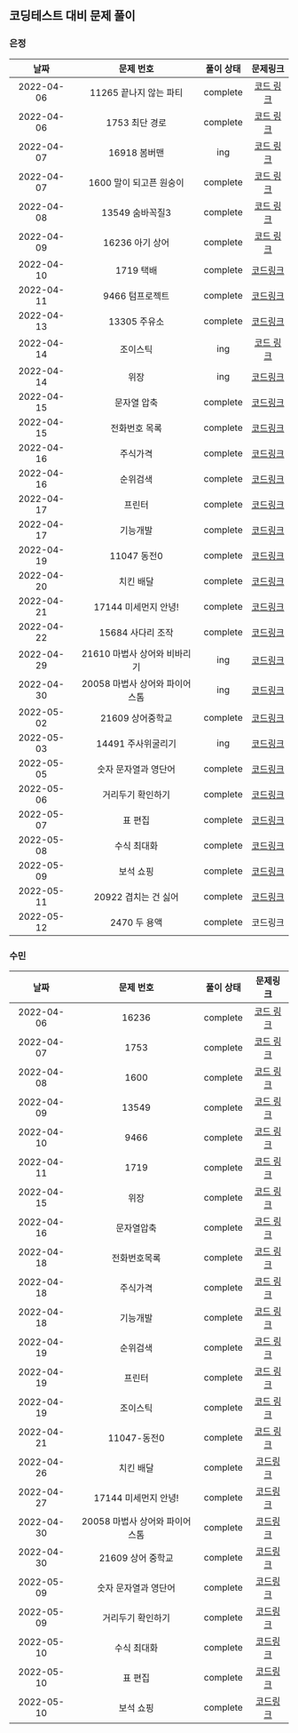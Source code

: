 ## 코딩테스트 대비 문제 풀이 

### 은정
|날짜|문제 번호|풀이 상태|문제링크|
|:------:|:------:|:------:|:------:|
|2022-04-06|11265 끝나지 않는 파티|complete|[코드 링크](https://github.com/isoomni/coding-test/blob/main/eun/silver/11265_%EB%81%9D%EB%82%98%EC%A7%80%EC%95%8A%EB%8A%94%ED%8C%8C%ED%8B%B0.py)|
|2022-04-06|1753 최단 경로|complete|[코드 링크](https://github.com/isoomni/coding-test/blob/main/eun/Shortest_Path/gold/1753_%EC%B5%9C%EB%8B%A8%EA%B2%BD%EB%A1%9C.py)|
|2022-04-07|16918 봄버맨|ing|[코드 링크](https://github.com/isoomni/coding-test/blob/main/eun/Graph_Traversal/silver/16918_%EB%B4%84%EB%B2%84%EB%A7%A8.py)|
|2022-04-07|1600 말이 되고픈 원숭이|complete|[코드 링크](https://github.com/isoomni/coding-test/blob/main/eun/Graph_Traversal/gold/1600_%EB%A7%90%EC%9D%B4%EB%90%98%EA%B3%A0%ED%94%88%EC%9B%90%EC%88%AD%EC%9D%B4.py)|
|2022-04-08|13549 숨바꼭질3|complete|[코드 링크](https://github.com/isoomni/coding-test/blob/main/eun/Shortest_Path/gold/1753_%EC%B5%9C%EB%8B%A8%EA%B2%BD%EB%A1%9C.py)|
|2022-04-09|16236 아기 상어|complete|[코드 링크](https://github.com/isoomni/coding-test/blob/main/eun/Graph_Traversal/gold/16236_%EC%95%84%EA%B8%B0%EC%83%81%EC%96%B4.py)|
|2022-04-10|1719 택배|complete|[코드링크](https://github.com/isoomni/coding-test/blob/main/eun/Shortest_Path/gold/1719_%ED%83%9D%EB%B0%B0.py)|
|2022-04-11|9466 텀프로젝트|complete|[코드링크](https://github.com/isoomni/coding-test/blob/main/eun/Graph_Traversal/gold/9466_%ED%85%80%ED%94%84%EB%A1%9C%EC%A0%9D%ED%8A%B8.py)|
|2022-04-13|13305 주유소|complete|[코드링크](https://github.com/isoomni/coding-test/blob/main/eun/Greedy/silver/13305_%EC%A3%BC%EC%9C%A0%EC%86%8C.py)|
|2022-04-14|조이스틱|ing|[코드 링크](https://github.com/isoomni/coding-test/blob/main/eun/Programmers/%EC%A1%B0%EC%9D%B4%EC%8A%A4%ED%8B%B1.py)|
|2022-04-14|위장|ing|[코드링크](https://github.com/isoomni/coding-test/blob/main/eun/Programmers/%EC%9C%84%EC%9E%A5.py)|
|2022-04-15|문자열 압축|complete|[코드링크](https://github.com/isoomni/coding-test/blob/main/eun/Programmers/%EB%AC%B8%EC%9E%90%EC%97%B4%EC%95%95%EC%B6%95.py)|
|2022-04-15|전화번호 목록|complete|[코드링크](https://github.com/isoomni/coding-test/blob/main/eun/Programmers/%EC%A0%84%ED%99%94%EB%B2%88%ED%98%B8%EB%AA%A9%EB%A1%9D.py)|
|2022-04-16|주식가격|complete|[코드링크](https://github.com/isoomni/coding-test/blob/main/eun/Programmers/%EC%A3%BC%EC%8B%9D%EA%B0%80%EA%B2%A9.py)|
|2022-04-16|순위검색|complete|[코드링크](https://github.com/isoomni/coding-test/blob/main/eun/Programmers/%EC%88%9C%EC%9C%84%EA%B2%80%EC%83%89.py)|
|2022-04-17|프린터|complete|[코드링크](https://github.com/isoomni/coding-test/blob/main/eun/Programmers/%ED%94%84%EB%A6%B0%ED%84%B0.py)|
|2022-04-17|기능개발|complete|[코드링크](https://github.com/isoomni/coding-test/blob/main/eun/Programmers/%EA%B8%B0%EB%8A%A5%EA%B0%9C%EB%B0%9C.py)|
|2022-04-19|11047 동전0|complete|[코드링크](https://github.com/isoomni/coding-test/blob/main/eun/Greedy/silver/11047_%EB%8F%99%EC%A0%840.py)|
|2022-04-20|치킨 배달|complete|[코드링크](https://github.com/isoomni/coding-test/blob/main/eun/Brute_Force/gold/15686_%EC%B9%98%ED%82%A8%EB%B0%B0%EB%8B%AC.py)|
|2022-04-21|17144 미세먼지 안녕!|complete|[코드링크](https://github.com/isoomni/coding-test/blob/main/eun/Simulation/gold/17144_%EB%AF%B8%EC%84%B8%EB%A8%BC%EC%A7%80%EC%95%88%EB%85%95.py)|
|2022-04-22|15684 사다리 조작|complete|[코드링크](https://github.com/isoomni/coding-test/blob/main/eun/gold/15684_%EC%82%AC%EB%8B%A4%EB%A6%AC%EC%A1%B0%EC%9E%91.py)|
|2022-04-29|21610 마법사 상어와 비바리기|ing|[코드링크](https://github.com/isoomni/coding-test/blob/main/eun/Simulation/gold/21610_%EB%A7%88%EB%B2%95%EC%82%AC%EC%83%81%EC%96%B4%EC%99%80%EB%B9%84%EB%B0%94%EB%9D%BC%EA%B8%B0.py)|
|2022-04-30|20058 마법사 상어와 파이어스톰|ing|[코드링크](https://github.com/isoomni/coding-test/blob/main/eun/Simulation/gold/20058_%EB%A7%88%EB%B2%95%EC%82%AC%EC%83%81%EC%96%B4%EC%99%80%ED%8C%8C%EC%9D%B4%EC%96%B4%EC%8A%A4%ED%86%B0.py)|
|2022-05-02|21609 상어중학교|complete|[코드링크](https://github.com/isoomni/coding-test/blob/main/eun/Simulation/gold/21609_%EC%83%81%EC%96%B4%EC%A4%91%ED%95%99%EA%B5%90.py)|
|2022-05-03|14491 주사위굴리기|ing|[코드링크](https://github.com/isoomni/coding-test/blob/main/eun/Simulation/gold/14499_%EC%A3%BC%EC%82%AC%EC%9C%84%EA%B5%B4%EB%A6%AC%EA%B8%B0.py)|
|2022-05-05|숫자 문자열과 영단어|complete|[코드링크](https://github.com/isoomni/coding-test/blob/main/eun/Programmers/%EC%88%AB%EC%9E%90%EB%AC%B8%EC%9E%90%EC%97%B4%EA%B3%BC%EC%98%81%EB%8B%A8%EC%96%B4.py)|
|2022-05-06|거리두기 확인하기|complete|[코드링크](https://github.com/isoomni/coding-test/blob/main/eun/Programmers/%EA%B1%B0%EB%A6%AC%EB%91%90%EA%B8%B0%ED%99%95%EC%9D%B8%ED%95%98%EA%B8%B0.py)|
|2022-05-07|표 편집|complete|[코드링크](https://github.com/isoomni/coding-test/blob/main/eun/Programmers/%ED%91%9C%ED%8E%B8%EC%A7%91.py)|
|2022-05-08|수식 최대화|complete|[코드링크](https://github.com/isoomni/coding-test/blob/main/eun/Programmers/%EC%88%98%EC%8B%9D%EC%B5%9C%EB%8C%80%ED%99%94.py)|
|2022-05-09|보석 쇼핑|complete|[코드링크](https://github.com/isoomni/coding-test/blob/main/eun/Programmers/%EB%B3%B4%EC%84%9D%EC%87%BC%ED%95%91.py)|
|2022-05-11|20922 겹치는 건 싫어|complete|[코드링크](https://github.com/isoomni/coding-test/blob/main/eun/TowPointers/silver/20922_%EA%B2%B9%EC%B9%98%EB%8A%94%EA%B1%B4%EC%8B%AB%EC%96%B4.py)|
|2022-05-12|2470 두 용액|complete|코드링크|

### 수민
|     날짜     |        문제 번호        |풀이 상태|                                                                                           문제링크                                                                                           |
|:----------:|:-------------------:|:------:|:----------------------------------------------------------------------------------------------------------------------------------------------------------------------------------------:|
| 2022-04-06 |        16236        |complete|                               [코드 링크](https://github.com/isoomni/coding-test/blob/main/soom/Graph_Traversal/16236_%EC%95%84%EA%B8%B0%EC%83%81%EC%96%B4.py)                               |
| 2022-04-07 |        1753         |complete|                                [코드 링크](https://github.com/isoomni/coding-test/blob/main/soom/Shortest_Path/1753_%EC%B5%9C%EB%8B%A8%EA%B2%BD%EB%A1%9C.py)                                 |
| 2022-04-08 |        1600         |complete|          [코드 링크](https://github.com/isoomni/coding-test/blob/main/soom/Graph_Traversal/1600_%EB%A7%90%EC%9D%B4%20%EB%90%98%EA%B3%A0%ED%94%88%20%EC%9B%90%EC%88%AD%EC%9D%B4.py)           |
| 2022-04-09 |        13549        |complete|                               [코드 링크](https://github.com/isoomni/coding-test/blob/main/soom/Shortest_Path/13549_%EC%88%A8%EB%B0%94%EA%BC%AD%EC%A7%883.py)                                |
| 2022-04-10 |        9466         |complete|                           [코드 링크](https://github.com/isoomni/coding-test/blob/main/soom/Graph_Traversal/9466_%ED%85%80%ED%94%84%EB%A1%9C%EC%A0%9D%ED%8A%B8.py)                           |
| 2022-04-11 |        1719         |complete|                                         [코드 링크](https://github.com/isoomni/coding-test/blob/main/soom/Shortest_Path/1719_%ED%83%9D%EB%B0%B0.py)                                          |
| 2022-04-15 |         위장          |complete|                                             [코드 링크](https://github.com/isoomni/coding-test/blob/main/soom/programmers/%EC%9C%84%EC%9E%A5.py)                                             |
| 2022-04-16 |        문자열압축        |complete|                               [코드 링크](https://github.com/isoomni/coding-test/blob/main/soom/programmers/%EB%AC%B8%EC%9E%90%EC%97%B4%EC%95%95%EC%B6%95.py)                                |
| 2022-04-18 |       전화번호목록        |complete|                           [코드 링크](https://github.com/isoomni/coding-test/blob/main/soom/programmers/%EC%A0%84%ED%99%94%EB%B2%88%ED%98%B8%EB%AA%A9%EB%A1%9D.py)                           |
| 2022-04-18 |        주식가격         |complete|                                    [코드 링크](https://github.com/isoomni/coding-test/blob/main/soom/programmers/%EC%A3%BC%EC%8B%9D%EA%B0%80%EA%B2%A9.py)                                    |
| 2022-04-18 |        기능개발         |complete|                                    [코드 링크](https://github.com/isoomni/coding-test/blob/main/soom/programmers/%EA%B8%B0%EB%8A%A5%EA%B0%9C%EB%B0%9C.py)                                    |
| 2022-04-19 |        순위검색         |complete|                                    [코드 링크](https://github.com/isoomni/coding-test/blob/main/soom/programmers/%EC%88%9C%EC%9C%84%EA%B2%80%EC%83%89.py)                                    |
| 2022-04-19 |         프린터         |complete|                                        [코드 링크](https://github.com/isoomni/coding-test/blob/main/soom/programmers/%ED%94%84%EB%A6%B0%ED%84%B0.py)                                         |
| 2022-04-19 |        조이스틱         |complete|                                    [코드 링크](https://github.com/isoomni/coding-test/blob/main/soom/programmers/%EC%A1%B0%EC%9D%B4%EC%8A%A4%ED%8B%B1.py)                                    |
| 2022-04-21 |      11047-동전0      |complete|                                               [코드 링크](https://github.com/isoomni/coding-test/blob/main/soom/Silver/%EB%8F%99%EC%A0%84.py)                                                |
| 2022-04-26 |        치킨 배달        |complete|                               [코드링크](https://github.com/isoomni/coding-test/blob/main/eun/Brute_Force/gold/15686_%EC%B9%98%ED%82%A8%EB%B0%B0%EB%8B%AC.py)                                |
| 2022-04-27 |   17144 미세먼지 안녕!    |complete|                       [코드링크](https://github.com/isoomni/coding-test/blob/main/eun/Simulation/gold/17144_%EB%AF%B8%EC%84%B8%EB%A8%BC%EC%A7%80%EC%95%88%EB%85%95.py)                       |
| 2022-04-30 | 20058 마법사 상어와 파이어스톰 |complete| [코드링크](https://github.com/isoomni/coding-test/blob/main/soom/Samsung/20058_%EB%A7%88%EB%B2%95%EC%82%AC%20%EC%83%81%EC%96%B4%EC%99%80%20%ED%8C%8C%EC%9D%B4%EC%96%B4%EC%8A%A4%ED%86%B0.py) |
| 2022-04-30 |    21609 상어 중학교     |complete|                                                                                         [코드링크]()                                                                                         |
| 2022-05-09 |숫자 문자열과 영단어|complete|                 [코드링크](https://github.com/isoomni/coding-test/blob/main/soom/Kakao/%EC%88%AB%EC%9E%90%EB%AC%B8%EC%9E%90%EC%97%B4%EA%B3%BC%EC%98%81%EB%8B%A8%EC%96%B4.py)                 |
| 2022-05-09 |거리두기 확인하기|complete|                    [코드링크](https://github.com/isoomni/coding-test/blob/main/soom/Kakao/%EA%B1%B0%EB%A6%AC%EB%91%90%EA%B8%B0%20%ED%99%95%EC%9D%B8%ED%95%98%EA%B8%B0.py)                    |
| 2022-05-10 |수식 최대화|complete|  [코드링크](https://github.com/isoomni/coding-test/blob/main/soom/Kakao/%EC%88%98%EC%8B%9D%EC%B5%9C%EB%8C%80%ED%99%94.py)                                   |
| 2022-05-10 |표 편집|complete|  [코드링크](https://github.com/isoomni/coding-test/blob/main/soom/Kakao/%ED%91%9C%ED%8E%B8%EC%A7%91.py)                                                                                         |
| 2022-05-10 |보석 쇼핑|complete| [코드링크](https://github.com/isoomni/coding-test/blob/main/soom/Kakao/%EB%B3%B4%EC%84%9D%EC%87%BC%ED%95%91.py)                                                                                         |


